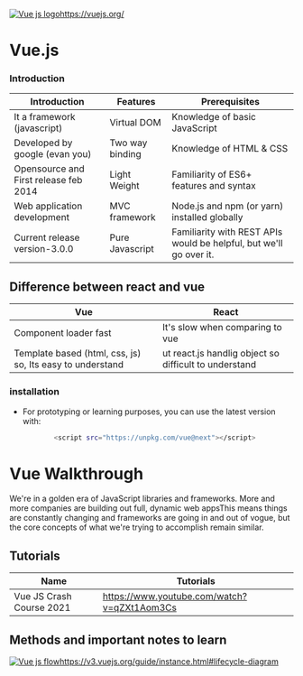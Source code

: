 [![Vue js logo](https://hackernoon.com/hn-images/1*ACR0gj0wbx91V_xgURifWg.png)](https://vuejs.org/)https://vuejs.org/
# Vue.js
### Introduction
| Introduction | Features | Prerequisites |
| ----- | ----- | ----- |
| It a framework (javascript) | Virtual DOM | Knowledge of basic JavaScript
| Developed by google (evan you) | Two way binding | Knowledge of HTML & CSS
| Opensource and First release feb 2014 | Light Weight | Familiarity of ES6+ features and syntax
| Web application development  | MVC framework | Node.js and npm (or yarn) installed globally
| Current release version-3.0.0 | Pure Javascript | Familiarity with REST APIs would be helpful, but we'll go over it.
## Difference between react and vue
| Vue | React |
| ----- | ----- |
| Component loader fast | It's slow when comparing to vue |
| Template based (html, css, js) so, Its easy to understand | ut react.js handlig object so difficult to understand |
### installation
- For prototyping or learning purposes, you can use the latest version with:
 ```sh
            <script src="https://unpkg.com/vue@next"></script>
```
# Vue Walkthrough
We're in a golden era of JavaScript libraries and frameworks. More and more companies are building out full, dynamic web appsThis means things are constantly changing and frameworks are going in and out of vogue, but the core concepts of what we're trying to accomplish remain similar.

## Tutorials
| Name | Tutorials |
| ------ | ------ |
| Vue JS Crash Course 2021 | https://www.youtube.com/watch?v=qZXt1Aom3Cs |

## Methods and important notes to learn
[![Vue js flow](https://v3.vuejs.org/images/lifecycle.svg?__WB_REVISION__=f4a90248bd51e5ee6261fd079b5dffb5)](https://v3.vuejs.org/guide/instance.html#lifecycle-diagram)https://v3.vuejs.org/guide/instance.html#lifecycle-diagram
